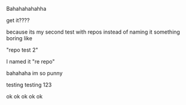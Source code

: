 Bahahahahahha

get it????

because its my second test with repos instead of naming it something boring like 

"repo test 2" 

I named it "re repo" 

bahahaha im so punny 

testing testing 123 

ok ok ok ok ok 